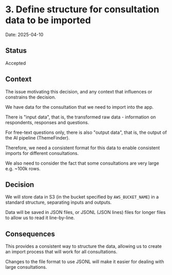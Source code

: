 # 3. Define structure for consultation data to be imported

Date: 2025-04-10

## Status

Accepted


## Context

The issue motivating this decision, and any context that influences or constrains the decision.

We have data for the consultation that we need to import into the app. 

There is "input data", that is, the transformed raw data - information on respondents, responses and questions.

For free-text questions only, there is also "output data", that is, the output of the AI pipeline (ThemeFinder).

Therefore, we need a consistent format for this data to enable consistent imports for different consultations.

We also need to consider the fact that some consultations are very large e.g. ~100k rows.


## Decision

We will store data in S3 (in the bucket specified by `AWS_BUCKET_NAME`) in a standard structure, separating inputs and outputs.

Data will be saved in JSON files, or JSONL (JSON lines) files for longer files to allow us to read it line-by-line.



## Consequences

This provides a consistent way to structure the data, allowing us to create an import process that will work for all consultations.

Changes to the file format to use JSONL will make it easier for dealing with large consultations.
